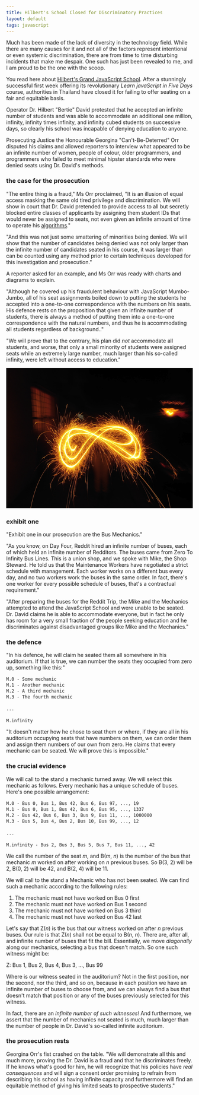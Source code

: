 ```yaml
---
title: Hilbert's School Closed for Discriminatory Practices
layout: default
tags: javascript
---
```


Much has been made of the lack of diversity in the technology field. While there are many causes for it and not all of the factors represent intentional or even systemic discrimination, there are from time to time disturbing incidents that make me despair. One such has just been revealed to me, and I am proud to be the one with the scoop.

You read here about [Hilbert's Grand JavaScript School][hgjs]. After a stunningly successful first week offering its revolutionary *Learn javaScript in Five Days* course, authorities in Thailand have closed it for failing to offer seating on a fair and equitable basis.

[hgjs]: http://raganwald.com/2013/02/21/hilberts-school.html

Operator Dr. Hilbert "Bertie" David protested that he accepted an infinite number of students and was able to accommodate an additional one million, infinity, infinity times infinity, and infinity cubed students on successive days, so clearly his school was incapable of denying education to anyone.

Prosecuting Justice the Honourable Georgina "Can't-Be-Deterred" Orr disputed his claims and allowed reporters to interview what appeared to be an infinite number of women, people of colour, older programmers, and programmers who failed to meet minimal hipster standards who were denied seats using Dr. David's methods.

### the case for the prosecution

"The entire thing is a fraud," Ms Orr proclaimed, "It is an illusion of equal access masking the same old tired privilege and discrimination. We will show in court that Dr. David pretended to provide access to all but secretly blocked entire classes of applicants by assigning them student IDs that would never be assigned to seats, not even given an infinite amount of time to operate his [algorithms][hgjs]."

"And this was not just some smattering of minorities being denied. We will show that the number of candidates being denied was not only larger than the infinite number of candidates seated in his course, it was larger than can be counted using any method prior to certain techniques developed for this investigation and prosecution."

A reporter asked for an example, and Ms Orr was ready with charts and diagrams to explain.

"Although he covered up his fraudulent behaviour with JavaScript Mumbo-Jumbo, all of his seat assignments boiled down to putting the students he accepted into a one-to-one correspondence with the numbers on his seats. His defence rests on the proposition that given an infinite number of students, there is always a method of putting them into a one-to-one correspondence with the natural numbers, and thus he is accommodating all students regardless of background.."

"We will prove that to the contrary, his plan did *not* accommodate all students, and worse, that only a small minority of students were assigned seats while an extremely large number, much larger than his so-called infinity, were left without access to education."

![Infinity](/assets/images/infinity.png)

### exhibit one

"Exhibit one in our prosecution are the Bus Mechanics."

"As you know, on Day Four, Reddit hired an infinite number of buses, each of which held an infinite number of Redditors. The buses came from Zero To Infinity Bus Lines. This is a union shop, and we spoke with Mike, the Shop Steward. He told us that the Maintenance Workers have negotiated a strict schedule with management. Each worker works on a different bus every day, and no two workers work the buses in the same order. In fact, there's one worker for every possible schedule of buses, that's a contractual requirement."

"After preparing the buses for the Reddit Trip, the Mike and the Mechanics attempted to attend the JavaScript School and were unable to be seated. Dr. David claims he is able to accommodate everyone, but in fact he only has room for a very small fraction of the people seeking education and he discriminates against disadvantaged groups like Mike and the Mechanics."

### the defence

"In his defence, he will claim he seated them all somewhere in his auditorium. If that is true, we can number the seats they occupied from zero up, something like this:"

    M.0 - Some mechanic
    M.1 - Another mechanic
    M.2 - A third mechanic
    M.3 - The fourth mechanic
    
    ...
    
    M.infinity

"It doesn't matter how he chose to seat them or where, if they are all in his auditorium occupying seats that have numbers on them, we can order them and assign them numbers of our own from zero. He claims that every mechanic can be seated. We will prove this is impossible."

### the crucial evidence

We will call to the stand a mechanic turned away. We will select this mechanic as follows. Every mechanic has a unique schedule of buses. Here's one possible arrangement:

    M.0 - Bus 0, Bus 1, Bus 42, Bus 6, Bus 97, ..., 19
    M.1 - Bus 0, Bus 1, Bus 42, Bus 6, Bus 95, ..., 1337
    M.2 - Bus 42, Bus 6, Bus 3, Bus 9, Bus 11, ..., 1000000
    M.3 - Bus 5, Bus 4, Bus 2, Bus 10, Bus 99, ..., 12
    
    ...
    
    M.infinity - Bus 2, Bus 3, Bus 5, Bus 7, Bus 11, ..., 42
    
We call the number of the seat *m*, and B(*m*, *n*) is the number of the bus that mechanic *m* worked on after working on *n* previous buses. So B(3, 2) will be 2, B(0, 2) will be 42, and B(2, 4) will be 11.
    
We will call to the stand a Mechanic who has not been seated. We can find such a mechanic according to the following rules:

1. The mechanic must not have worked on Bus 0 first
2. The mechanic must not have worked on Bus 1 second
3. The mechanic must not have worked on Bus 3 third
4. The mechanic must not have worked on Bus 42 last

Let's say that Z(*n*) is the bus that our witness worked on after *n* previous buses. Our rule is that Z(*n*) shall not be equal to B(*n*, *n*). There are, after all, and infinite number of buses that fit the bill. Essentially, we move *diagonally* along our mechanics, selecting a bus that doesn't match. So one such witness might be:

  Z: Bus 1, Bus 2, Bus 4, Bus 3, ..., Bus 99
  
Where is our witness seated in the auditorium? Not in the first position, nor the second, nor the third, and so on, because in each position we have an infinite number of buses to choose from, and we can always find a bus that doesn't match that position or any of the buses previously selected for this witness.

In fact, there are an *infinite number of such witnesses!* And furthermore, we assert that the number of mechanics not seated is much, much larger than the number of people in Dr. David's so-called infinite auditorium.

### the prosecution rests

Georgina Orr's fist crashed on the table. "We will demonstrate all this and much more, proving the Dr. David is a fraud and that he discriminates freely. If he knows what's good for him, he will recognize that his policies have *real consequences* and will sign a consent order promising to refrain from describing his school as having infinite capacity and furthermore will find an equitable method of giving his limited seats to prospective students."